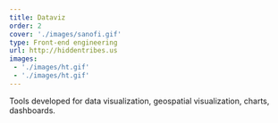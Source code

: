 ```yaml
---
title: Dataviz
order: 2
cover: './images/sanofi.gif'
type: Front-end engineering
url: http://hiddentribes.us
images: 
 - './images/ht.gif'
 - './images/ht.gif'
---
```


Tools developed for data visualization, geospatial visualization, charts, dashboards.